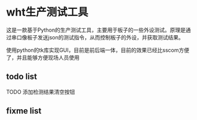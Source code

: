 # wht生产测试工具

这是一款基于Python的生产测试工具，主要用于板子的一些外设测试。原理是通过串口像板子发送json的测试指令，从而控制板子的外设，并获取测试结果。

使用python的tk库实现GUI，目前是前后端一体，目前的效果已经比sscom方便了，并且能够方便现场人员使用

## todo list

TODO 添加检测结果清空按钮

## fixme list

